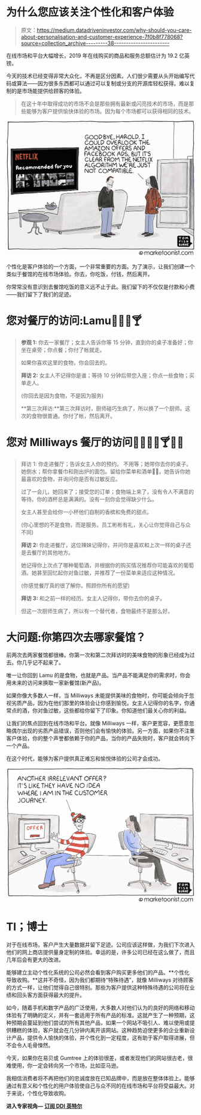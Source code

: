 # 为什么您应该关注个性化和客户体验

> 原文：<https://medium.datadriveninvestor.com/why-should-you-care-about-personalisation-and-customer-experience-7f0b8f778068?source=collection_archive---------38----------------------->

在线市场和平台大幅增长，2019 年在线购买的商品和服务总额估计为 19.2 亿英镑。

今天的技术已经变得非常大众化，不再是区分因素。人们很少需要从头开始编写代码或算法——因为很多东西都可以通过可以复制或分支的开源库轻松获得。难以复制的是市场能提供给顾客的体验。

> 在这十年中取得成功的市场不会是那些拥有最新或闪亮技术的市场，而是那些能够为客户提供愉快体验的市场。因为每个市场都可以获得相同的技术。

![](img/8be43ee990040bfb4a9a41c55dcd3901.png)

个性化是客户体验的一个方面，一个非常重要的方面。为了演示，让我们创建一个类似于餐馆的在线市场体验。你去，你吃饭，付钱，然后离开。

你常常没有意识到去餐馆吃饭的意义远不止于此。我们留下的不仅仅是付款和小费——我们留下了我们的足迹。

# 您对餐厅的访问:Lamu🥘🍱🍢🍸

> **参观 1:** 你去一家餐厅；女主人告诉你等 15 分钟，直到你的桌子准备好；你坐在桌旁；你点餐；你付了帐就走。
> 
> 如果你喜欢这里的食物，你会回去的。
> 
> **拜访 2:** 女主人不记得你是谁；等待 10 分钟后带您入座；你点一些食物；买单走人。
> 
> (你回去是因为食物，不是因为服务)
> 
> **第三次拜访:**第三次拜访时，厨师碰巧生病了，所以换了一个厨师。这次的食物很普通。你付了帐，然后离开。

# 您对 Milliways 餐厅的访问🥘🌮🍱🍢🍸🍹🍾

> 拜访 1: 你走进餐厅；告诉女主人你的预约。
> 不用等；她带你去你的桌子。她倒水；帮你拿餐巾和刚出炉的面包。留给你菜单和酒单🍷📖。她告诉你她最喜欢的食物，并询问你是否有过敏反应。
> 
> 过了一会儿，她回来了；接受您的订单；食物端上来了，没有令人不满意的等待。你的酒杯总是满满的。没有一刻你会觉得缺少什么。
> 
> 女主人甚至会给你一小杯他们自制的香槟和免费的甜点。
> 
> (你心里想的不是食物，而是服务。员工彬彬有礼，关心让你觉得自己与众不同)
> 
> **拜访 2:** 你走进餐厅，这位辣妹记得你，并问你是喜欢和上次一样的桌子还是去餐厅的其他地方。
> 
> 她记得你上次点了哪种葡萄酒，并根据你的购买情况推荐你可能喜欢的葡萄酒。她甚至回忆起你对鱼过敏，并推荐了一份菜单来适应这种情况。
> 
> (你感觉餐厅真的很了解你，照顾你所有的愿望)
> 
> **拜访 3:** 和之前一样的经历。女主人记得你，带你去你的桌子。
> 
> 但这一次厨师生病了，所以有一个替代者，食物最终不是那么好。

# 大问题:你第四次去哪家餐馆？

前两次去两家餐馆都很棒。你第一次和第二次拜访时的美味食物的形象已经成为过去。你几乎记不起来了。

唯一让你回到 Lamu 的是食物，也就是产品。当产品不能满足你的需求时，你会用未来的访问来换取一家新餐馆(新产品)。

如果你像大多数人一样，当 Milliways 未能提供美味的食物时，你可能会倾向于忽视劣质产品，因为在他们那里的体验会让你感到愉悦。女主人记得你的名字，你通常点的酒，你对鱼过敏，这些都给你留下了印象。你知道他们最关心你的利益。

让我们的焦点回到在线市场和平台。就像 Milliways 一样，客户更宽容，更愿意忽略偶尔出现的劣质产品错误，否则他们会有愉快的体验。另一方面，如果你不注重客户体验，你的整个声誉都依赖于你的产品，当你的产品失败时，客户就会转向下一个产品。

在这个时代，能够为客户提供真正难忘和愉悦体验的公司才会成功。

![](img/dda4a05108285b25c5a38cc53a0c8bc2.png)

# **Tl；博士**

对于在线市场，客户产生大量数据并留下足迹。公司应该这样做，为我们下次进入他们的网上商店提供量身定制的体验。幸运的是，许多公司已经在这么做了，而且几年后会有更大的改进。

能够建立主动个性化系统的公司必然会看到客户购买更多他们的产品。**个性化导致收购。**这并不奇怪，因为我们都期待“特殊待遇”，就像 Milliways 对待顾客的方式一样，让他们觉得自己很特别。那些为客户提供这种特殊待遇的公司将在业绩和回头客方面获得最大的提升。

如今，随着手机和数字产品的广泛使用，大多数人对他们认为的良好的网络和移动体验有了明确的定义，并有一套适用于所有产品的标准。这就产生了一种预期，这种预期会蔓延到他们尝试的所有其他产品，如果一个网站不吸引人、难以使用或提供糟糕的体验，客户就会在几分钟内离开该网站。这种趋势迫使更多的企业重新设计产品，提供令人愉快的体验，并个性化到一定程度，这有助于客户取得进展，但不会令人毛骨悚然。

今天，如果你在易贝或 Gumtree 上的体验很差，或者发现他们的网站很古老，很难使用，你一定会转向另一个市场，比如亚马逊。

我相信消费者将不再把他们的忠诚度放在已知品牌中，而是放在整体体验上。能够通过有意义和个性化的用户体验使自己与众不同的在线市场和平台将受益最大。对于来说，个性化导致收购。

**进入专家视角—** [**订阅 DDI 英特尔**](https://datadriveninvestor.com/ddi-intel)